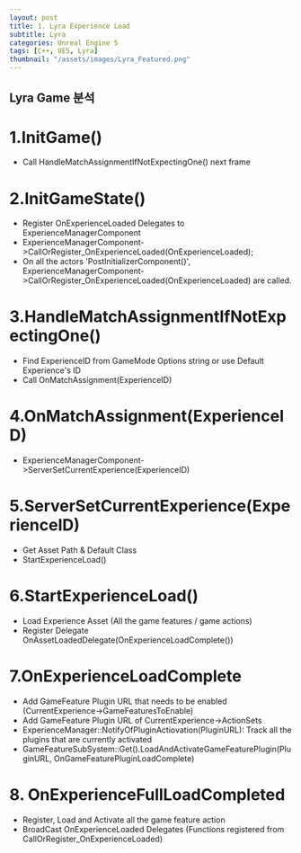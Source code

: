 ```yaml
---
layout: post
title: 1. Lyra Experience Load
subtitle: Lyra
categories: Unreal Engine 5
tags: [C++, UE5, Lyra]
thumbnail: "/assets/images/Lyra_Featured.png"
---
```

 
## Lyra Game 분석 

# 1.InitGame()
- Call HandleMatchAssignmentIfNotExpectingOne() next frame

# 2.InitGameState()
- Register OnExperienceLoaded Delegates to ExperienceManagerComponent
- ExperienceManagerComponent->CallOrRegister_OnExperienceLoaded(OnExperienceLoaded);
- On all the actors 'PostInitializerComponent()', ExperienceManagerComponent->CallOrRegister_OnExperienceLoaded(OnExperienceLoaded) are called.

# 3.HandleMatchAssignmentIfNotExpectingOne()
- Find ExperienceID from GameMode Options string or use Default Experience's ID
- Call OnMatchAssignment(ExperienceID)

# 4.OnMatchAssignment(ExperienceID)
- ExperienceManagerComponent->ServerSetCurrentExperience(ExperienceID)

# 5.ServerSetCurrentExperience(ExperienceID)
- Get Asset Path & Default Class
- StartExperienceLoad()

# 6.StartExperienceLoad()
- Load Experience Asset (All the game features / game actions)
- Register Delegate OnAssetLoadedDelegate(OnExperienceLoadComplete())

# 7.OnExperienceLoadComplete
- Add GameFeature Plugin URL that needs to be enabled (CurrentExperience->GameFeaturesToEnable)
- Add GameFeature Plugin URL of CurrentExperience->ActionSets
- ExperienceManager::NotifyOfPluginActiovation(PluginURL): Track all the plugins that are currently activated
- GameFeatureSubSystem::Get().LoadAndActivateGameFeaturePlugin(PluginURL, OnGameFeaturePluginLoadComplete)

# 8. OnExperienceFullLoadCompleted
- Register, Load and Activate all the game feature action
- BroadCast OnExperienceLoaded Delegates (Functions registered from CallOrRegister_OnExperienceLoaded)

<br>
<br>